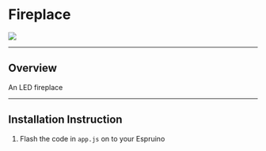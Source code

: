# Fireplace

![](fireplace.gif)

-------------------------

## Overview
An LED fireplace

-------------------------

## Installation Instruction

1. Flash the code in ``app.js`` on to your Espruino